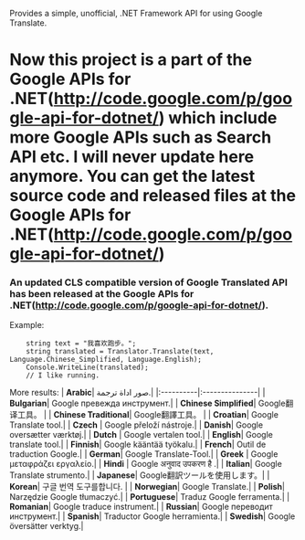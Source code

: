 Provides a simple, unofficial, .NET Framework API for using Google Translate.

# Now this project is a part of the **Google APIs for .NET**(http://code.google.com/p/google-api-for-dotnet/) which include more Google APIs such as Search API etc. I will never update here anymore. You can get the latest source code and released files at the **Google APIs for .NET**(http://code.google.com/p/google-api-for-dotnet/) #

### An updated CLS compatible version of Google Translated API has been released at the **Google APIs for .NET**(http://code.google.com/p/google-api-for-dotnet/). ###

Example:
```
    string text = "我喜欢跑步。";
    string translated = Translator.Translate(text, Language.Chinese_Simplified, Language.English);
    Console.WriteLine(translated);
    // I like running.
```


More results:
| **Arabic**| صور اداة ترجمة.|
|:----------|:---------------|
| **Bulgarian**| Google превежда инструмент.|
| **Chinese Simplified**| Google翻译工具。    |
| **Chinese Traditional**| Google翻譯工具。    |
| **Croatian**| Google Translate tool.|
| **Czech** | Google přeloží nástroje.|
| **Danish**| Google oversætter værktøj.|
| **Dutch** | Google vertalen tool.|
| **English**| Google translate tool.|
| **Finnish**| Google kääntää työkalu.|
| **French**| Outil de traduction Google.|
| **German**| Google Translate-Tool.|
| **Greek** | Google μεταφράζει εργαλείο.|
| **Hindi** | Google अनुवाद उपकरण है .|
| **Italian**| Google Translate strumento.|
| **Japanese**| Google翻訳ツールを使用します。|
| **Korean**| 구글 번역 도구를합니다.  |
| **Norwegian**| Google Translate.|
| **Polish**| Narzędzie Google tłumaczyć.|
| **Portuguese**| Traduz Google ferramenta.|
| **Romanian**| Google traduce instrument.|
| **Russian**| Google переводит инструмент.|
| **Spanish**| Traductor Google herramienta.|
| **Swedish**| Google översätter verktyg.|